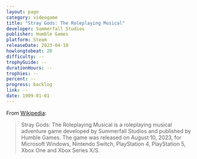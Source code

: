 ```yaml
---
layout: page
category: videogame
title: "Stray Gods: The Roleplaying Musical"
developer: Summerfall Studios
publisher: Humble Games
platform: Steam
releaseDate: 2023-04-10
howlongtobeat: 20
difficulty: --
trophyGuide: --
durationHours: --
trophies: --
percent: --
progress: backlog
link: --
date: 1999-01-01
---
```


From [Wikipedia](https://en.wikipedia.org/wiki/Stray_Gods:_The_Roleplaying_Musical):

> Stray Gods: The Roleplaying Musical is a roleplaying musical adventure game developed by Summerfall Studios and published by Humble Games. The game was released on August 10, 2023, for Microsoft Windows, Nintendo Switch, PlayStation 4, PlayStation 5, Xbox One and Xbox Series X/S.
